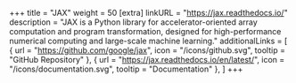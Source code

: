 +++
title = "JAX"
weight = 50
[extra]
linkURL = "https://jax.readthedocs.io/"
description = "JAX is a Python library for accelerator-oriented array computation and program transformation, designed for high-performance numerical computing and large-scale machine learning."
additionalLinks = [
  { url = "https://github.com/google/jax", icon = "/icons/github.svg", tooltip = "GitHub Repository" },
  { url = "https://jax.readthedocs.io/en/latest/", icon = "/icons/documentation.svg", tooltip = "Documentation" },
]
+++